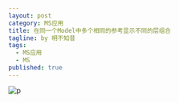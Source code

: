 ```yaml
---
layout: post
category: MS应用
title: 在同一个Model中多个相同的参考显示不同的层组合
tagline: by 明不知昔
tags: 
  - MS应用
  - MS
published: true
---
```


![p](https://pan.baidu.com/s/1LbeOXGOQn4ws_GvoupoNug#list/path=%2Fsharelink3291265560-432157689771383%2Fblogimages&parentPath=%2Fsharelink3291265560-432157689771383)

<!--more-->